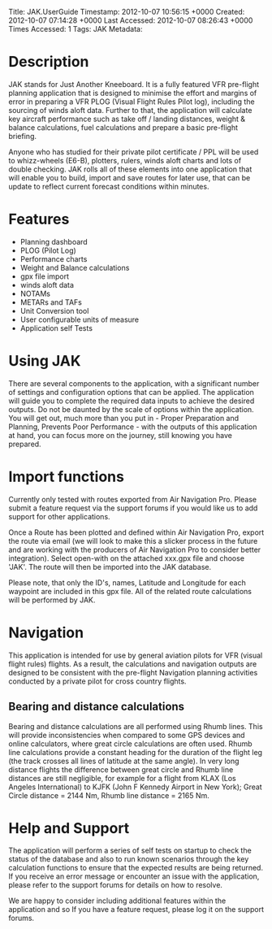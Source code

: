 Title: JAK.UserGuide
Timestamp: 2012-10-07 10:56:15 +0000
Created: 2012-10-07 07:14:28 +0000
Last Accessed: 2012-10-07 08:26:43 +0000
Times Accessed: 1
Tags: JAK
Metadata: 
# Description
JAK stands for Just Another Kneeboard. It is a fully featured VFR pre-flight planning application that is designed to minimise the effort and margins of error in preparing a VFR PLOG (Visual Flight Rules Pilot log), including the sourcing of winds aloft data. Further to that, the application will calculate key aircraft performance such as take off / landing distances, weight & balance calculations, fuel calculations and prepare a basic pre-flight briefing. 

Anyone who has studied for their private pilot certificate / PPL will be used to whizz-wheels (E6-B), plotters, rulers, winds aloft charts and lots of double checking. JAK rolls all of these elements into one application that will enable you to build, import and save routes for later use, that can be update to reflect current forecast conditions within minutes. 

# Features
 * Planning dashboard
 * PLOG (Pilot Log)
 * Performance charts
 * Weight and Balance calculations
 * gpx file import
 * winds aloft data
 * NOTAMs
 * METARs and TAFs
 * Unit Conversion tool
 * User configurable units of measure
 * Application self Tests

# Using JAK
There are several components to the application, with a significant number of settings and configuration options that can be applied. The application will guide you to complete the required data inputs to achieve the desired outputs. Do not be daunted by the scale of options within the application. You will get out, much more than you put in - Proper Preparation and Planning, Prevents Poor Performance - with the outputs of this application at hand, you can focus more on the journey, still knowing you have prepared. 

# Import functions
Currently only tested with routes exported from Air Navigation Pro. Please submit a feature request via the support forums if you would like us to add support for other applications. 

Once a Route has been plotted and defined within Air Navigation Pro, export the route via email (we will look to make this a slicker process in the future and are working with the producers of Air Navigation Pro to consider better integration). Select open-with on the attached xxx.gpx file and choose 'JAK'. The route will then be imported into the JAK database. 

Please note, that only the ID's, names, Latitude and Longitude for each waypoint are included in this gpx file. All of the related route calculations will be performed by JAK. 

# Navigation
This application is intended for use by general aviation pilots for VFR (visual flight rules) flights. As a result, the calculations and navigation outputs are designed to be consistent with the pre-flight Navigation planning activities conducted by a private pilot for cross country flights. 

## Bearing and distance calculations
Bearing and distance calculations are all performed using Rhumb lines. This will provide inconsistencies when compared to some GPS devices and online calculators, where great circle calculations are often used. Rhumb line calculations provide a constant heading for the duration of the flight leg (the track crosses all lines of latitude at the same angle). In very long distance flights the difference between great circle and Rhumb line distances are still negligible, for example for a flight from KLAX (Los Angeles International) to KJFK (John F Kennedy Airport in New York); Great Circle distance = 2144 Nm, Rhumb line distance = 2165 Nm.

# Help and Support
The application will perform a series of self tests on startup to check the status of the database and also to run known scenarios through the key calculation functions to ensure that the expected results are being returned. If you receive an error message or encounter an issue with the application, please refer to the support forums for details on how to resolve. 

We are happy to consider including additional features within the application and so If you have a feature request, please log it on the support forums. 